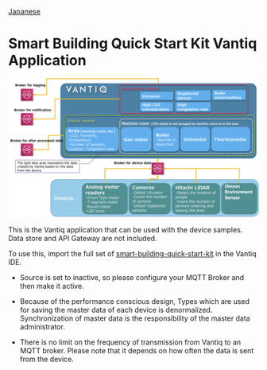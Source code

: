 [Japanese](./README.md)

# Smart Building Quick Start Kit Vantiq Application  

![Vantiq App](./img/sbqsk-vantiq-app.en.png)

This is the Vantiq application that can be used with the device samples. Data store and API Gateway are not included.

To use this, import the full set of [smart-building-quick-start-kit](./smart-building-quick-start-kit) in the Vantiq IDE.  

- Source is set to inactive, so please configure your MQTT Broker and then make it active.  

- Because of the performance conscious design, Types which are used for saving the master data of each device is denormalized. Synchronization of master data is the responsibility of the master data administrator.   

- There is no limit on the frequency of transmission from Vantiq to an MQTT broker. Please note that it depends on how often the data is sent from the device.   

